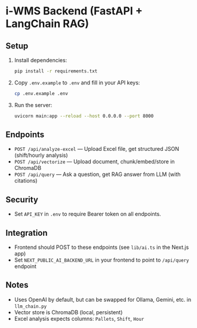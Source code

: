 # i-WMS Backend (FastAPI + LangChain RAG)

## Setup

1. Install dependencies:
   ```bash
   pip install -r requirements.txt
   ```

2. Copy `.env.example` to `.env` and fill in your API keys:
   ```bash
   cp .env.example .env
   ```

3. Run the server:
   ```bash
   uvicorn main:app --reload --host 0.0.0.0 --port 8000
   ```

## Endpoints

- `POST /api/analyze-excel` — Upload Excel file, get structured JSON (shift/hourly analysis)
- `POST /api/vectorize` — Upload document, chunk/embed/store in ChromaDB
- `POST /api/query` — Ask a question, get RAG answer from LLM (with citations)

## Security
- Set `API_KEY` in `.env` to require Bearer token on all endpoints.

## Integration
- Frontend should POST to these endpoints (see `lib/ai.ts` in the Next.js app)
- Set `NEXT_PUBLIC_AI_BACKEND_URL` in your frontend to point to `/api/query` endpoint

## Notes
- Uses OpenAI by default, but can be swapped for Ollama, Gemini, etc. in `llm_chain.py`
- Vector store is ChromaDB (local, persistent)
- Excel analysis expects columns: `Pallets`, `Shift`, `Hour` 